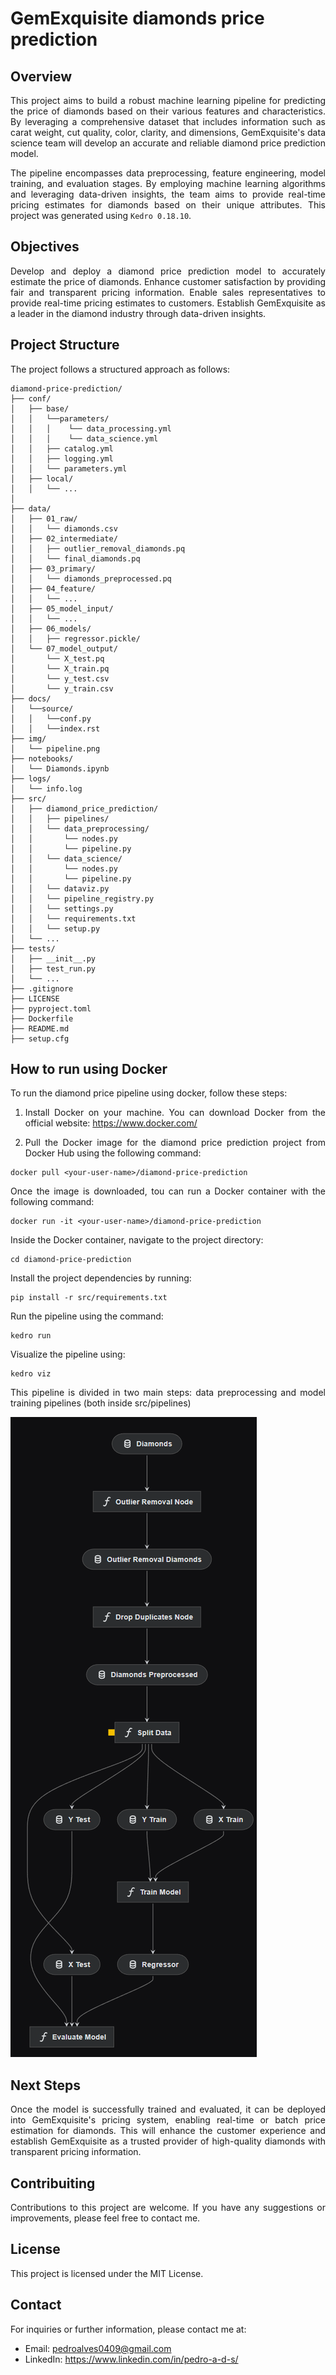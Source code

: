 # GemExquisite diamonds price prediction

## Overview
<div style = "text-align: justify">
This project aims to build a robust machine learning pipeline for predicting the price of diamonds based on their various features and characteristics. By leveraging a comprehensive dataset that includes information such as carat weight, cut quality, color, clarity, and dimensions, GemExquisite's data science team will develop an accurate and reliable diamond price prediction model.

The pipeline encompasses data preprocessing, feature engineering, model training, and evaluation stages. By employing machine learning algorithms and leveraging data-driven insights, the team aims to provide real-time pricing estimates for diamonds based on their unique attributes.
This project was generated using `Kedro 0.18.10`.
</div>

## Objectives
<div style = "text-align: justify">
Develop and deploy a diamond price prediction model to accurately estimate the price of diamonds.
Enhance customer satisfaction by providing fair and transparent pricing information.
Enable sales representatives to provide real-time pricing estimates to customers.
Establish GemExquisite as a leader in the diamond industry through data-driven insights.

## Project Structure
The project follows a structured approach as follows:

```
diamond-price-prediction/
├── conf/
│   ├── base/
│   │   └──parameters/
│   │   │    └── data_processing.yml
│   │   │    └── data_science.yml
│   │   ├── catalog.yml
│   │   ├── logging.yml
│   │   └── parameters.yml
│   ├── local/
│   │   └── ...
│   
├── data/
│   ├── 01_raw/
│   │   └── diamonds.csv
│   ├── 02_intermediate/
│   │   ├── outlier_removal_diamonds.pq
│   │   └── final_diamonds.pq
│   ├── 03_primary/
│   │   └── diamonds_preprocessed.pq
│   ├── 04_feature/
│   │   └── ...
│   ├── 05_model_input/
│   │   └── ...
│   ├── 06_models/
│   │   ├── regressor.pickle/
│   └── 07_model_output/
│       └── X_test.pq
│       └── X_train.pq
│       └── y_test.csv
│       └── y_train.csv
├── docs/
│   └──source/
│   │   └──conf.py
│   │   └──index.rst
├── img/
│   └── pipeline.png
├── notebooks/
│   └── Diamonds.ipynb
├── logs/
│   └── info.log
├── src/
│   ├── diamond_price_prediction/
│   │   ├── pipelines/
│   │   └── data_preprocessing/
│   │       └── nodes.py
│   │       └── pipeline.py
│   │   └── data_science/
│   │       └── nodes.py
│   │       └── pipeline.py
│   │   └── dataviz.py
│   │   └── pipeline_registry.py
│   │   └── settings.py
│   │   └── requirements.txt
│   │   └── setup.py
│   └── ...
├── tests/
│   ├── __init__.py
│   ├── test_run.py
│   └── ...
├── .gitignore
├── LICENSE
├── pyproject.toml
├── Dockerfile
├── README.md
├── setup.cfg
```

## How to run using Docker

To run the diamond price pipeline using docker, follow these steps:

1. Install Docker on your machine. You can download Docker from the official website: https://www.docker.com/

2. Pull the Docker image for the diamond price prediction project from Docker Hub using the following command:

```
docker pull <your-user-name>/diamond-price-prediction
```

Once the image is downloaded, tou can run a Docker container with the following command:

```
docker run -it <your-user-name>/diamond-price-prediction
```

Inside the Docker container, navigate to the project directory:

```
cd diamond-price-prediction
```

Install the project dependencies by running:

```
pip install -r src/requirements.txt
```

Run the pipeline using the command:

```
kedro run
```

Visualize the pipeline using:

```
kedro viz
```


This pipeline is divided in two main steps: data preprocessing and model training pipelines (both inside src/pipelines)

![Pipeline](/diamond-price-prediction/img/pipeline.png)

## Next Steps

Once the model is successfully trained and evaluated, it can be deployed into GemExquisite's pricing system, enabling real-time or batch price estimation for diamonds. This will enhance the customer experience and establish GemExquisite as a trusted provider of high-quality diamonds with transparent pricing information.

## Contribuiting

Contributions to this project are welcome. If you have any suggestions or improvements, please feel free to contact me.

## License

This project is licensed under the MIT License.

## Contact

For inquiries or further information, please contact me at:
 - Email: pedroalves0409@gmail.com
 - LinkedIn: https://www.linkedin.com/in/pedro-a-d-s/
</div>
